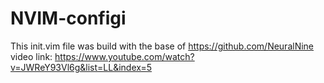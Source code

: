 # NVIM-configi

This init.vim file was build with the base of https://github.com/NeuralNine
video link: https://www.youtube.com/watch?v=JWReY93Vl6g&list=LL&index=5
